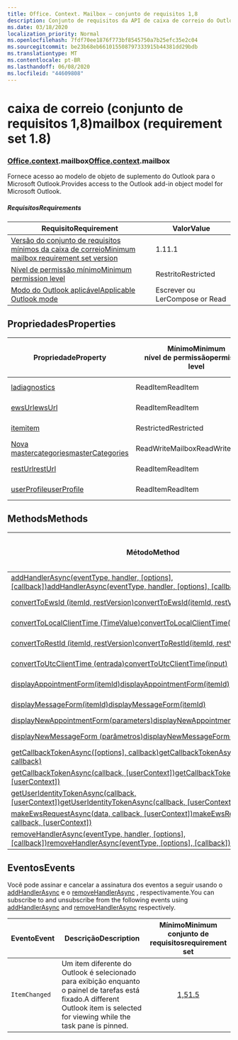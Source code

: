 ```yaml
---
title: Office. Context. Mailbox – conjunto de requisitos 1,8
description: Conjunto de requisitos da API de caixa de correio do Outlook versão 1,8 do modelo de objeto Mailbox.
ms.date: 03/18/2020
localization_priority: Normal
ms.openlocfilehash: 7fdf70ee1876f773bf8545750a7b25efc35e2c04
ms.sourcegitcommit: be23b68eb661015508797333915b44381dd29bdb
ms.translationtype: MT
ms.contentlocale: pt-BR
ms.lasthandoff: 06/08/2020
ms.locfileid: "44609808"
---
```

# <a name="mailbox-requirement-set-18"></a><span data-ttu-id="ff2c1-103">caixa de correio (conjunto de requisitos 1,8)</span><span class="sxs-lookup"><span data-stu-id="ff2c1-103">mailbox (requirement set 1.8)</span></span>

### <a name="officecontextmailbox"></a><span data-ttu-id="ff2c1-104">[Office](office.md)[.context](office.context.md).mailbox</span><span class="sxs-lookup"><span data-stu-id="ff2c1-104">[Office](office.md)[.context](office.context.md).mailbox</span></span>

<span data-ttu-id="ff2c1-105">Fornece acesso ao modelo de objeto de suplemento do Outlook para o Microsoft Outlook.</span><span class="sxs-lookup"><span data-stu-id="ff2c1-105">Provides access to the Outlook add-in object model for Microsoft Outlook.</span></span>

##### <a name="requirements"></a><span data-ttu-id="ff2c1-106">Requisitos</span><span class="sxs-lookup"><span data-stu-id="ff2c1-106">Requirements</span></span>

|<span data-ttu-id="ff2c1-107">Requisito</span><span class="sxs-lookup"><span data-stu-id="ff2c1-107">Requirement</span></span>| <span data-ttu-id="ff2c1-108">Valor</span><span class="sxs-lookup"><span data-stu-id="ff2c1-108">Value</span></span>|
|---|---|
|[<span data-ttu-id="ff2c1-109">Versão do conjunto de requisitos mínimos da caixa de correio</span><span class="sxs-lookup"><span data-stu-id="ff2c1-109">Minimum mailbox requirement set version</span></span>](../../requirement-sets/outlook-api-requirement-sets.md)| <span data-ttu-id="ff2c1-110">1.1</span><span class="sxs-lookup"><span data-stu-id="ff2c1-110">1.1</span></span>|
|[<span data-ttu-id="ff2c1-111">Nível de permissão mínimo</span><span class="sxs-lookup"><span data-stu-id="ff2c1-111">Minimum permission level</span></span>](../../../outlook/understanding-outlook-add-in-permissions.md)| <span data-ttu-id="ff2c1-112">Restrito</span><span class="sxs-lookup"><span data-stu-id="ff2c1-112">Restricted</span></span>|
|[<span data-ttu-id="ff2c1-113">Modo do Outlook aplicável</span><span class="sxs-lookup"><span data-stu-id="ff2c1-113">Applicable Outlook mode</span></span>](../../../outlook/outlook-add-ins-overview.md#extension-points)| <span data-ttu-id="ff2c1-114">Escrever ou Ler</span><span class="sxs-lookup"><span data-stu-id="ff2c1-114">Compose or Read</span></span>|

## <a name="properties"></a><span data-ttu-id="ff2c1-115">Propriedades</span><span class="sxs-lookup"><span data-stu-id="ff2c1-115">Properties</span></span>

| <span data-ttu-id="ff2c1-116">Propriedade</span><span class="sxs-lookup"><span data-stu-id="ff2c1-116">Property</span></span> | <span data-ttu-id="ff2c1-117">Mínimo</span><span class="sxs-lookup"><span data-stu-id="ff2c1-117">Minimum</span></span><br><span data-ttu-id="ff2c1-118">nível de permissão</span><span class="sxs-lookup"><span data-stu-id="ff2c1-118">permission level</span></span> | <span data-ttu-id="ff2c1-119">Modelos</span><span class="sxs-lookup"><span data-stu-id="ff2c1-119">Modes</span></span> | <span data-ttu-id="ff2c1-120">Tipo de retorno</span><span class="sxs-lookup"><span data-stu-id="ff2c1-120">Return type</span></span> | <span data-ttu-id="ff2c1-121">Mínimo</span><span class="sxs-lookup"><span data-stu-id="ff2c1-121">Minimum</span></span><br><span data-ttu-id="ff2c1-122">conjunto de requisitos</span><span class="sxs-lookup"><span data-stu-id="ff2c1-122">requirement set</span></span> |
|---|---|---|---|:---:|
| [<span data-ttu-id="ff2c1-123">la</span><span class="sxs-lookup"><span data-stu-id="ff2c1-123">diagnostics</span></span>](/javascript/api/outlook/office.mailbox?view=outlook-js-1.8#diagnostics) | <span data-ttu-id="ff2c1-124">ReadItem</span><span class="sxs-lookup"><span data-stu-id="ff2c1-124">ReadItem</span></span> | <span data-ttu-id="ff2c1-125">Escrever</span><span class="sxs-lookup"><span data-stu-id="ff2c1-125">Compose</span></span><br><span data-ttu-id="ff2c1-126">Read</span><span class="sxs-lookup"><span data-stu-id="ff2c1-126">Read</span></span> | [<span data-ttu-id="ff2c1-127">Diagnostics</span><span class="sxs-lookup"><span data-stu-id="ff2c1-127">Diagnostics</span></span>](/javascript/api/outlook/office.diagnostics?view=outlook-js-1.8) | [<span data-ttu-id="ff2c1-128">1.1</span><span class="sxs-lookup"><span data-stu-id="ff2c1-128">1.1</span></span>](../requirement-set-1.1/outlook-requirement-set-1.1.md) |
| [<span data-ttu-id="ff2c1-129">ewsUrl</span><span class="sxs-lookup"><span data-stu-id="ff2c1-129">ewsUrl</span></span>](/javascript/api/outlook/office.mailbox?view=outlook-js-1.8#ewsurl) | <span data-ttu-id="ff2c1-130">ReadItem</span><span class="sxs-lookup"><span data-stu-id="ff2c1-130">ReadItem</span></span> | <span data-ttu-id="ff2c1-131">Escrever</span><span class="sxs-lookup"><span data-stu-id="ff2c1-131">Compose</span></span><br><span data-ttu-id="ff2c1-132">Read</span><span class="sxs-lookup"><span data-stu-id="ff2c1-132">Read</span></span> | <span data-ttu-id="ff2c1-133">String</span><span class="sxs-lookup"><span data-stu-id="ff2c1-133">String</span></span> | [<span data-ttu-id="ff2c1-134">1.1</span><span class="sxs-lookup"><span data-stu-id="ff2c1-134">1.1</span></span>](../requirement-set-1.1/outlook-requirement-set-1.1.md) |
| [<span data-ttu-id="ff2c1-135">item</span><span class="sxs-lookup"><span data-stu-id="ff2c1-135">item</span></span>](office.context.mailbox.item.md) | <span data-ttu-id="ff2c1-136">Restricted</span><span class="sxs-lookup"><span data-stu-id="ff2c1-136">Restricted</span></span> | <span data-ttu-id="ff2c1-137">Escrever</span><span class="sxs-lookup"><span data-stu-id="ff2c1-137">Compose</span></span><br><span data-ttu-id="ff2c1-138">Read</span><span class="sxs-lookup"><span data-stu-id="ff2c1-138">Read</span></span> | [<span data-ttu-id="ff2c1-139">Item</span><span class="sxs-lookup"><span data-stu-id="ff2c1-139">Item</span></span>](/javascript/api/outlook/office.item?view=outlook-js-1.8) | [<span data-ttu-id="ff2c1-140">1.1</span><span class="sxs-lookup"><span data-stu-id="ff2c1-140">1.1</span></span>](../requirement-set-1.1/outlook-requirement-set-1.1.md) |
| [<span data-ttu-id="ff2c1-141">Nova mastercategories</span><span class="sxs-lookup"><span data-stu-id="ff2c1-141">masterCategories</span></span>](/javascript/api/outlook/office.mailbox?view=outlook-js-1.8#mastercategories) | <span data-ttu-id="ff2c1-142">ReadWriteMailbox</span><span class="sxs-lookup"><span data-stu-id="ff2c1-142">ReadWriteMailbox</span></span> | <span data-ttu-id="ff2c1-143">Escrever</span><span class="sxs-lookup"><span data-stu-id="ff2c1-143">Compose</span></span><br><span data-ttu-id="ff2c1-144">Read</span><span class="sxs-lookup"><span data-stu-id="ff2c1-144">Read</span></span> | [<span data-ttu-id="ff2c1-145">MasterCategories</span><span class="sxs-lookup"><span data-stu-id="ff2c1-145">MasterCategories</span></span>](/javascript/api/outlook/office.mastercategories?view=outlook-js-1.8) | [<span data-ttu-id="ff2c1-146">1,8</span><span class="sxs-lookup"><span data-stu-id="ff2c1-146">1.8</span></span>](../requirement-set-1.8/outlook-requirement-set-1.8.md) |
| [<span data-ttu-id="ff2c1-147">restUrl</span><span class="sxs-lookup"><span data-stu-id="ff2c1-147">restUrl</span></span>](/javascript/api/outlook/office.mailbox?view=outlook-js-1.8#resturl) | <span data-ttu-id="ff2c1-148">ReadItem</span><span class="sxs-lookup"><span data-stu-id="ff2c1-148">ReadItem</span></span> | <span data-ttu-id="ff2c1-149">Escrever</span><span class="sxs-lookup"><span data-stu-id="ff2c1-149">Compose</span></span><br><span data-ttu-id="ff2c1-150">Read</span><span class="sxs-lookup"><span data-stu-id="ff2c1-150">Read</span></span> | <span data-ttu-id="ff2c1-151">String</span><span class="sxs-lookup"><span data-stu-id="ff2c1-151">String</span></span> | [<span data-ttu-id="ff2c1-152">1,5</span><span class="sxs-lookup"><span data-stu-id="ff2c1-152">1.5</span></span>](../requirement-set-1.5/outlook-requirement-set-1.5.md) |
| [<span data-ttu-id="ff2c1-153">userProfile</span><span class="sxs-lookup"><span data-stu-id="ff2c1-153">userProfile</span></span>](/javascript/api/outlook/office.mailbox?view=outlook-js-1.8#userprofile) | <span data-ttu-id="ff2c1-154">ReadItem</span><span class="sxs-lookup"><span data-stu-id="ff2c1-154">ReadItem</span></span> | <span data-ttu-id="ff2c1-155">Escrever</span><span class="sxs-lookup"><span data-stu-id="ff2c1-155">Compose</span></span><br><span data-ttu-id="ff2c1-156">Read</span><span class="sxs-lookup"><span data-stu-id="ff2c1-156">Read</span></span> | [<span data-ttu-id="ff2c1-157">UserProfile</span><span class="sxs-lookup"><span data-stu-id="ff2c1-157">UserProfile</span></span>](/javascript/api/outlook/office.userprofile?view=outlook-js-1.8) | [<span data-ttu-id="ff2c1-158">1.1</span><span class="sxs-lookup"><span data-stu-id="ff2c1-158">1.1</span></span>](../requirement-set-1.1/outlook-requirement-set-1.1.md) |

## <a name="methods"></a><span data-ttu-id="ff2c1-159">Methods</span><span class="sxs-lookup"><span data-stu-id="ff2c1-159">Methods</span></span>

| <span data-ttu-id="ff2c1-160">Método</span><span class="sxs-lookup"><span data-stu-id="ff2c1-160">Method</span></span> | <span data-ttu-id="ff2c1-161">Mínimo</span><span class="sxs-lookup"><span data-stu-id="ff2c1-161">Minimum</span></span><br><span data-ttu-id="ff2c1-162">nível de permissão</span><span class="sxs-lookup"><span data-stu-id="ff2c1-162">permission level</span></span> | <span data-ttu-id="ff2c1-163">Modelos</span><span class="sxs-lookup"><span data-stu-id="ff2c1-163">Modes</span></span> | <span data-ttu-id="ff2c1-164">Mínimo</span><span class="sxs-lookup"><span data-stu-id="ff2c1-164">Minimum</span></span><br><span data-ttu-id="ff2c1-165">conjunto de requisitos</span><span class="sxs-lookup"><span data-stu-id="ff2c1-165">requirement set</span></span> |
|---|---|---|:---:|
| <span data-ttu-id="ff2c1-166">[addHandlerAsync(eventType, handler, [options], [callback])](/javascript/api/outlook/office.mailbox?view=outlook-js-1.8#addhandlerasync-eventtype--handler--options--callback-)</span><span class="sxs-lookup"><span data-stu-id="ff2c1-166">[addHandlerAsync(eventType, handler, [options], [callback])](/javascript/api/outlook/office.mailbox?view=outlook-js-1.8#addhandlerasync-eventtype--handler--options--callback-)</span></span> | <span data-ttu-id="ff2c1-167">ReadItem</span><span class="sxs-lookup"><span data-stu-id="ff2c1-167">ReadItem</span></span> | <span data-ttu-id="ff2c1-168">Escrever</span><span class="sxs-lookup"><span data-stu-id="ff2c1-168">Compose</span></span><br><span data-ttu-id="ff2c1-169">Read</span><span class="sxs-lookup"><span data-stu-id="ff2c1-169">Read</span></span> | [<span data-ttu-id="ff2c1-170">1,5</span><span class="sxs-lookup"><span data-stu-id="ff2c1-170">1.5</span></span>](../requirement-set-1.5/outlook-requirement-set-1.5.md) |
| [<span data-ttu-id="ff2c1-171">convertToEwsId (itemId, restVersion)</span><span class="sxs-lookup"><span data-stu-id="ff2c1-171">convertToEwsId(itemId, restVersion)</span></span>](/javascript/api/outlook/office.mailbox?view=outlook-js-1.8#converttoewsid-itemid--restversion-) | <span data-ttu-id="ff2c1-172">Restricted</span><span class="sxs-lookup"><span data-stu-id="ff2c1-172">Restricted</span></span> | <span data-ttu-id="ff2c1-173">Escrever</span><span class="sxs-lookup"><span data-stu-id="ff2c1-173">Compose</span></span><br><span data-ttu-id="ff2c1-174">Read</span><span class="sxs-lookup"><span data-stu-id="ff2c1-174">Read</span></span> | [<span data-ttu-id="ff2c1-175">1.3</span><span class="sxs-lookup"><span data-stu-id="ff2c1-175">1.3</span></span>](../requirement-set-1.3/outlook-requirement-set-1.3.md) |
| [<span data-ttu-id="ff2c1-176">convertToLocalClientTime (TimeValue)</span><span class="sxs-lookup"><span data-stu-id="ff2c1-176">convertToLocalClientTime(timeValue)</span></span>](/javascript/api/outlook/office.mailbox?view=outlook-js-1.8#converttolocalclienttime-timevalue-) | <span data-ttu-id="ff2c1-177">ReadItem</span><span class="sxs-lookup"><span data-stu-id="ff2c1-177">ReadItem</span></span> | <span data-ttu-id="ff2c1-178">Escrever</span><span class="sxs-lookup"><span data-stu-id="ff2c1-178">Compose</span></span><br><span data-ttu-id="ff2c1-179">Read</span><span class="sxs-lookup"><span data-stu-id="ff2c1-179">Read</span></span> | [<span data-ttu-id="ff2c1-180">1.1</span><span class="sxs-lookup"><span data-stu-id="ff2c1-180">1.1</span></span>](../requirement-set-1.1/outlook-requirement-set-1.1.md) |
| [<span data-ttu-id="ff2c1-181">convertToRestId (itemId, restVersion)</span><span class="sxs-lookup"><span data-stu-id="ff2c1-181">convertToRestId(itemId, restVersion)</span></span>](/javascript/api/outlook/office.mailbox?view=outlook-js-1.8#converttorestid-itemid--restversion-) | <span data-ttu-id="ff2c1-182">Restricted</span><span class="sxs-lookup"><span data-stu-id="ff2c1-182">Restricted</span></span> | <span data-ttu-id="ff2c1-183">Escrever</span><span class="sxs-lookup"><span data-stu-id="ff2c1-183">Compose</span></span><br><span data-ttu-id="ff2c1-184">Read</span><span class="sxs-lookup"><span data-stu-id="ff2c1-184">Read</span></span> | [<span data-ttu-id="ff2c1-185">1.3</span><span class="sxs-lookup"><span data-stu-id="ff2c1-185">1.3</span></span>](../requirement-set-1.3/outlook-requirement-set-1.3.md) |
| [<span data-ttu-id="ff2c1-186">convertToUtcClientTime (entrada)</span><span class="sxs-lookup"><span data-stu-id="ff2c1-186">convertToUtcClientTime(input)</span></span>](/javascript/api/outlook/office.mailbox?view=outlook-js-1.8#converttoutcclienttime-input-) | <span data-ttu-id="ff2c1-187">ReadItem</span><span class="sxs-lookup"><span data-stu-id="ff2c1-187">ReadItem</span></span> | <span data-ttu-id="ff2c1-188">Escrever</span><span class="sxs-lookup"><span data-stu-id="ff2c1-188">Compose</span></span><br><span data-ttu-id="ff2c1-189">Read</span><span class="sxs-lookup"><span data-stu-id="ff2c1-189">Read</span></span> | [<span data-ttu-id="ff2c1-190">1.1</span><span class="sxs-lookup"><span data-stu-id="ff2c1-190">1.1</span></span>](../requirement-set-1.1/outlook-requirement-set-1.1.md) |
| [<span data-ttu-id="ff2c1-191">displayAppointmentForm(itemId)</span><span class="sxs-lookup"><span data-stu-id="ff2c1-191">displayAppointmentForm(itemId)</span></span>](/javascript/api/outlook/office.mailbox?view=outlook-js-1.8#displayappointmentform-itemid-) | <span data-ttu-id="ff2c1-192">ReadItem</span><span class="sxs-lookup"><span data-stu-id="ff2c1-192">ReadItem</span></span> | <span data-ttu-id="ff2c1-193">Escrever</span><span class="sxs-lookup"><span data-stu-id="ff2c1-193">Compose</span></span><br><span data-ttu-id="ff2c1-194">Read</span><span class="sxs-lookup"><span data-stu-id="ff2c1-194">Read</span></span> | [<span data-ttu-id="ff2c1-195">1.1</span><span class="sxs-lookup"><span data-stu-id="ff2c1-195">1.1</span></span>](../requirement-set-1.1/outlook-requirement-set-1.1.md) |
| [<span data-ttu-id="ff2c1-196">displayMessageForm(itemId)</span><span class="sxs-lookup"><span data-stu-id="ff2c1-196">displayMessageForm(itemId)</span></span>](/javascript/api/outlook/office.mailbox?view=outlook-js-1.8#displaymessageform-itemid-) | <span data-ttu-id="ff2c1-197">ReadItem</span><span class="sxs-lookup"><span data-stu-id="ff2c1-197">ReadItem</span></span> | <span data-ttu-id="ff2c1-198">Escrever</span><span class="sxs-lookup"><span data-stu-id="ff2c1-198">Compose</span></span><br><span data-ttu-id="ff2c1-199">Read</span><span class="sxs-lookup"><span data-stu-id="ff2c1-199">Read</span></span> | [<span data-ttu-id="ff2c1-200">1.1</span><span class="sxs-lookup"><span data-stu-id="ff2c1-200">1.1</span></span>](../requirement-set-1.1/outlook-requirement-set-1.1.md) |
| [<span data-ttu-id="ff2c1-201">displayNewAppointmentForm(parameters)</span><span class="sxs-lookup"><span data-stu-id="ff2c1-201">displayNewAppointmentForm(parameters)</span></span>](/javascript/api/outlook/office.mailbox?view=outlook-js-1.8#displaynewappointmentform-parameters-) | <span data-ttu-id="ff2c1-202">ReadItem</span><span class="sxs-lookup"><span data-stu-id="ff2c1-202">ReadItem</span></span> | <span data-ttu-id="ff2c1-203">Read</span><span class="sxs-lookup"><span data-stu-id="ff2c1-203">Read</span></span> | [<span data-ttu-id="ff2c1-204">1.1</span><span class="sxs-lookup"><span data-stu-id="ff2c1-204">1.1</span></span>](../requirement-set-1.1/outlook-requirement-set-1.1.md) |
| [<span data-ttu-id="ff2c1-205">displayNewMessageForm (parâmetros)</span><span class="sxs-lookup"><span data-stu-id="ff2c1-205">displayNewMessageForm(parameters)</span></span>](/javascript/api/outlook/office.mailbox?view=outlook-js-1.8#displaynewmessageform-parameters-) | <span data-ttu-id="ff2c1-206">ReadItem</span><span class="sxs-lookup"><span data-stu-id="ff2c1-206">ReadItem</span></span> | <span data-ttu-id="ff2c1-207">Escrever</span><span class="sxs-lookup"><span data-stu-id="ff2c1-207">Compose</span></span><br><span data-ttu-id="ff2c1-208">Read</span><span class="sxs-lookup"><span data-stu-id="ff2c1-208">Read</span></span> | [<span data-ttu-id="ff2c1-209">1,6</span><span class="sxs-lookup"><span data-stu-id="ff2c1-209">1.6</span></span>](../requirement-set-1.6/outlook-requirement-set-1.6.md) |
| <span data-ttu-id="ff2c1-210">[getCallbackTokenAsync([options], callback)](/javascript/api/outlook/office.mailbox?view=outlook-js-1.8#getcallbacktokenasync-options--callback-)</span><span class="sxs-lookup"><span data-stu-id="ff2c1-210">[getCallbackTokenAsync([options], callback)](/javascript/api/outlook/office.mailbox?view=outlook-js-1.8#getcallbacktokenasync-options--callback-)</span></span> | <span data-ttu-id="ff2c1-211">ReadItem</span><span class="sxs-lookup"><span data-stu-id="ff2c1-211">ReadItem</span></span> | <span data-ttu-id="ff2c1-212">Escrever</span><span class="sxs-lookup"><span data-stu-id="ff2c1-212">Compose</span></span><br><span data-ttu-id="ff2c1-213">Read</span><span class="sxs-lookup"><span data-stu-id="ff2c1-213">Read</span></span> | [<span data-ttu-id="ff2c1-214">1,5</span><span class="sxs-lookup"><span data-stu-id="ff2c1-214">1.5</span></span>](../requirement-set-1.5/outlook-requirement-set-1.5.md) |
| <span data-ttu-id="ff2c1-215">[getCallbackTokenAsync(callback, [userContext])](/javascript/api/outlook/office.mailbox?view=outlook-js-1.8#getcallbacktokenasync-callback--usercontext-)</span><span class="sxs-lookup"><span data-stu-id="ff2c1-215">[getCallbackTokenAsync(callback, [userContext])](/javascript/api/outlook/office.mailbox?view=outlook-js-1.8#getcallbacktokenasync-callback--usercontext-)</span></span> | <span data-ttu-id="ff2c1-216">ReadItem</span><span class="sxs-lookup"><span data-stu-id="ff2c1-216">ReadItem</span></span> | <span data-ttu-id="ff2c1-217">Escrever</span><span class="sxs-lookup"><span data-stu-id="ff2c1-217">Compose</span></span><br><span data-ttu-id="ff2c1-218">Read</span><span class="sxs-lookup"><span data-stu-id="ff2c1-218">Read</span></span> | [<span data-ttu-id="ff2c1-219">1.3</span><span class="sxs-lookup"><span data-stu-id="ff2c1-219">1.3</span></span>](../requirement-set-1.3/outlook-requirement-set-1.3.md)<br>[<span data-ttu-id="ff2c1-220">1.1</span><span class="sxs-lookup"><span data-stu-id="ff2c1-220">1.1</span></span>](../requirement-set-1.1/outlook-requirement-set-1.1.md) |
| <span data-ttu-id="ff2c1-221">[getUserIdentityTokenAsync(callback, [userContext])](/javascript/api/outlook/office.mailbox?view=outlook-js-1.8#getuseridentitytokenasync-callback--usercontext-)</span><span class="sxs-lookup"><span data-stu-id="ff2c1-221">[getUserIdentityTokenAsync(callback, [userContext])](/javascript/api/outlook/office.mailbox?view=outlook-js-1.8#getuseridentitytokenasync-callback--usercontext-)</span></span> | <span data-ttu-id="ff2c1-222">ReadItem</span><span class="sxs-lookup"><span data-stu-id="ff2c1-222">ReadItem</span></span> | <span data-ttu-id="ff2c1-223">Escrever</span><span class="sxs-lookup"><span data-stu-id="ff2c1-223">Compose</span></span><br><span data-ttu-id="ff2c1-224">Read</span><span class="sxs-lookup"><span data-stu-id="ff2c1-224">Read</span></span> | [<span data-ttu-id="ff2c1-225">1.1</span><span class="sxs-lookup"><span data-stu-id="ff2c1-225">1.1</span></span>](../requirement-set-1.1/outlook-requirement-set-1.1.md) |
| <span data-ttu-id="ff2c1-226">[makeEwsRequestAsync(data, callback, [userContext])](/javascript/api/outlook/office.mailbox?view=outlook-js-1.8#makeewsrequestasync-data--callback--usercontext-)</span><span class="sxs-lookup"><span data-stu-id="ff2c1-226">[makeEwsRequestAsync(data, callback, [userContext])](/javascript/api/outlook/office.mailbox?view=outlook-js-1.8#makeewsrequestasync-data--callback--usercontext-)</span></span> | <span data-ttu-id="ff2c1-227">ReadWriteMailbox</span><span class="sxs-lookup"><span data-stu-id="ff2c1-227">ReadWriteMailbox</span></span> | <span data-ttu-id="ff2c1-228">Escrever</span><span class="sxs-lookup"><span data-stu-id="ff2c1-228">Compose</span></span><br><span data-ttu-id="ff2c1-229">Read</span><span class="sxs-lookup"><span data-stu-id="ff2c1-229">Read</span></span> | [<span data-ttu-id="ff2c1-230">1.1</span><span class="sxs-lookup"><span data-stu-id="ff2c1-230">1.1</span></span>](../requirement-set-1.1/outlook-requirement-set-1.1.md) |
| <span data-ttu-id="ff2c1-231">[removeHandlerAsync(eventType, handler, [options], [callback])](/javascript/api/outlook/office.mailbox?view=outlook-js-1.8#removehandlerasync-eventtype--options--callback-)</span><span class="sxs-lookup"><span data-stu-id="ff2c1-231">[removeHandlerAsync(eventType, [options], [callback])](/javascript/api/outlook/office.mailbox?view=outlook-js-1.8#removehandlerasync-eventtype--options--callback-)</span></span> | <span data-ttu-id="ff2c1-232">ReadItem</span><span class="sxs-lookup"><span data-stu-id="ff2c1-232">ReadItem</span></span> | <span data-ttu-id="ff2c1-233">Escrever</span><span class="sxs-lookup"><span data-stu-id="ff2c1-233">Compose</span></span><br><span data-ttu-id="ff2c1-234">Read</span><span class="sxs-lookup"><span data-stu-id="ff2c1-234">Read</span></span> | [<span data-ttu-id="ff2c1-235">1,5</span><span class="sxs-lookup"><span data-stu-id="ff2c1-235">1.5</span></span>](../requirement-set-1.5/outlook-requirement-set-1.5.md) |

## <a name="events"></a><span data-ttu-id="ff2c1-236">Eventos</span><span class="sxs-lookup"><span data-stu-id="ff2c1-236">Events</span></span>

<span data-ttu-id="ff2c1-237">Você pode assinar e cancelar a assinatura dos eventos a seguir usando o [addHandlerAsync](/javascript/api/outlook/office.mailbox?view=outlook-js-1.8#addhandlerasync-eventtype--handler--options--callback-) e o [removeHandlerAsync](/javascript/api/outlook/office.mailbox?view=outlook-js-1.8#removehandlerasync-eventtype--options--callback-) , respectivamente.</span><span class="sxs-lookup"><span data-stu-id="ff2c1-237">You can subscribe to and unsubscribe from the following events using [addHandlerAsync](/javascript/api/outlook/office.mailbox?view=outlook-js-1.8#addhandlerasync-eventtype--handler--options--callback-) and [removeHandlerAsync](/javascript/api/outlook/office.mailbox?view=outlook-js-1.8#removehandlerasync-eventtype--options--callback-) respectively.</span></span>

| <span data-ttu-id="ff2c1-238">Evento</span><span class="sxs-lookup"><span data-stu-id="ff2c1-238">Event</span></span> | <span data-ttu-id="ff2c1-239">Descrição</span><span class="sxs-lookup"><span data-stu-id="ff2c1-239">Description</span></span> | <span data-ttu-id="ff2c1-240">Mínimo</span><span class="sxs-lookup"><span data-stu-id="ff2c1-240">Minimum</span></span><br><span data-ttu-id="ff2c1-241">conjunto de requisitos</span><span class="sxs-lookup"><span data-stu-id="ff2c1-241">requirement set</span></span> |
|---|---|:---:|
|`ItemChanged`| <span data-ttu-id="ff2c1-242">Um item diferente do Outlook é selecionado para exibição enquanto o painel de tarefas está fixado.</span><span class="sxs-lookup"><span data-stu-id="ff2c1-242">A different Outlook item is selected for viewing while the task pane is pinned.</span></span> | [<span data-ttu-id="ff2c1-243">1,5</span><span class="sxs-lookup"><span data-stu-id="ff2c1-243">1.5</span></span>](../requirement-set-1.5/outlook-requirement-set-1.5.md) |
